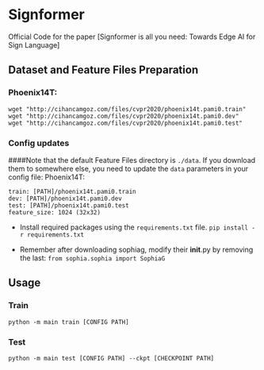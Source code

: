 # Signformer
Official Code for the paper [Signformer is all you need: Towards Edge AI for Sign Language]

 
## Dataset and Feature Files Preparation
### Phoenix14T:
    wget "http://cihancamgoz.com/files/cvpr2020/phoenix14t.pami0.train"
    wget "http://cihancamgoz.com/files/cvpr2020/phoenix14t.pami0.dev"
    wget "http://cihancamgoz.com/files/cvpr2020/phoenix14t.pami0.test"


### Config updates
####Note that the default Feature Files directory is `./data`. If you download them to somewhere else, you need to update the `data` parameters in your config file:
    Phoenix14T:

    train: [PATH]/phoenix14t.pami0.train
    dev: [PATH]/phoenix14t.pami0.dev
    test: [PATH]/phoenix14t.pami0.test
    feature_size: 1024 (32x32)


* Install required packages using the `requirements.txt` file.
    `pip install -r requirements.txt`

* Remember after downloading sophiag, modify their __init__.py by removing the last:
`from sophia.sophia import SophiaG`


## Usage
### Train
  `python -m main train [CONFIG PATH]` 
### Test
  `python -m main test [CONFIG PATH] --ckpt [CHECKPOINT PATH]` 
